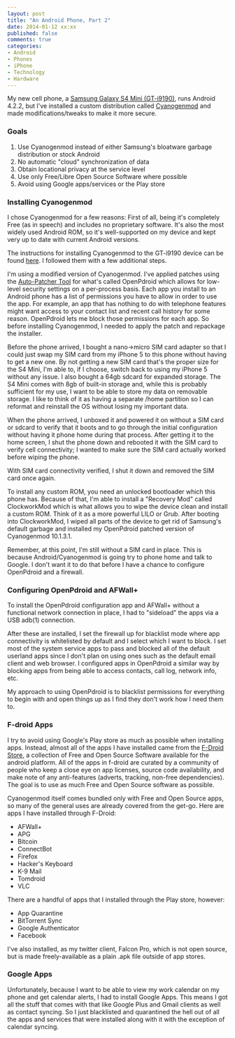 ```yaml
---
layout: post
title: "An Android Phone, Part 2"
date: 2014-01-12 xx:xx
published: false
comments: true
categories:
- Android
- Phones
- iPhone
- Technology
- Hardware
---
```

My new cell phone, a [Samsung Galaxy S4 Mini (GT-i9190)](/log/2013/11/07/an-android-phone/), runs Android 4.2.2, but I've installed a custom distribution called [Cyanogenmod](http://www.cyanogenmod.org) and made modifications/tweaks to make it more secure.

<!-- more -->

### Goals

1. Use Cyanogenmod instead of either Samsung's bloatware garbage distribution or stock Android
2. No automatic "cloud" synchronization of data
3. Obtain locational privacy at the service level
4. Use only Free/Libre Open Source Software where possible
5. Avoid using Google apps/services or the Play store

### Installing Cyanogenmod

I chose Cyanogenmod for a few reasons: First of all, being it's completely Free (as in speech) and includes no proprietary software.  It's also the most widely used Android ROM, so it's well-supported on my device and kept very up to date with current Android versions.

The instructions for installing Cyanogenmod to the GT-i9190 device can be found [here](http://wiki.cyanogenmod.org/w/Install_CM_for_serrano3gxx).  I followed them with a few additional steps.

I'm using a modified version of Cyanogenmod.  I've applied patches using the [Auto-Patcher Tool](http://forum.xda-developers.com/showthread.php?t=1719408) for what's called OpenPdroid which allows for low-level security settings on a per-process basis.  Each app you install to an Android phone has a list of permissions you have to allow in order to use the app.  For example, an app that has nothing to do with telephone features might want access to your contact list and recent call history for some reason.  OpenPdroid lets me block those permissions for each app.  So before installing Cyanogenmod, I needed to apply the patch and repackage the installer.  

Before the phone arrived, I bought a nano-&gt;micro SIM card adapter so that I could just swap my SIM card from my iPhone 5 to this phone without having to get a new one.  By not getting a new SIM card that's the proper size for the S4 Mini, I'm able to, if I choose, switch back to using my iPhone 5 without any issue.  I also bought a 64gb sdcard for expanded storage.  The S4 Mini comes with 8gb of built-in storage and, while this is probably sufficient for my use, I want to be able to store my data on removable storage.  I like to think of it as having a separate /home partition so I can reformat and reinstall the OS without losing my important data.

When the phone arrived, I unboxed it and powered it on without a SIM card or sdcard to verify that it boots and to go through the initial configuration without having it phone home during that process.  After getting it to the home screen, I shut the phone down and rebooted it with the SIM card to verify cell connectivity; I wanted to make sure the SIM card actually worked before wiping the phone.

With SIM card connectivity verified, I shut it down and removed the SIM card once again.

To install any custom ROM, you need an unlocked bootloader which this phone has.  Because of that, I'm able to install a "Recovery Mod" called ClockworkMod which is what allows you to wipe the device clean and install a custom ROM.  Think of it as a more powerful LILO or Grub.  After booting into ClockworkMod, I wiped all parts of the device to get rid of Samsung's default garbage and installed my OpenPdroid patched version of Cyanogenmod 10.1.3.1.

Remember, at this point, I'm still without a SIM card in place.  This is because Android/Cyanogenmod is going try to phone home and talk to Google.  I don't want it to do that before I have a chance to configure OpenPdroid and a firewall.

### Configuring OpenPdroid and AFWall+

To install the OpenPdroid configuration app and AFWall+ without a functional network connection in place, I had to "sideload" the apps via a USB adb(1) connection.

After these are installed, I set the firewall up for blacklist mode where app connectivity is whitelisted by default and I select which I want to block.  I set most of the system service apps to pass and blocked all of the default userland apps since I don't plan on using ones such as the default email client and web browser. I configured apps in OpenPdroid a similar way by blocking apps from being able to access contacts, call log, network info, etc.

My approach to using OpenPdroid is to blacklist permissions for everything to begin with and open things up as I find they don't work how I need them to.

### F-droid Apps

I try to avoid using Google's Play store as much as possible when installing apps.  Instead, almost all of the apps I have installed came from the [F-Droid Store](https://www.fdroid.org), a collection of Free and Open Source Software available for the android platform.  All of the apps in f-droid are curated by a community of people who keep a close eye on app licenses, source code availability, and make note of any anti-features (adverts, tracking, non-free dependencies).  The goal is to use as much Free and Open Source software as possible.

Cyanogenmod itself comes bundled only with Free and Open Source apps, so many of the general uses are already covered from the get-go.  Here are apps I have installed through F-Droid:

* AFWall+
* APG
* Bitcoin
* ConnectBot
* Firefox
* Hacker's Keyboard
* K-9 Mail
* Tomdroid
* VLC

There are a handful of apps that I installed through the Play store, however:

* App Quarantine
* BitTorrent Sync
* Google Authenticator
* Facebook

I've also installed, as my twitter client, Falcon Pro, which is not open source, but is made freely-available as a plain .apk file outside of app stores.

### Google Apps

Unfortunately, because I want to be able to view my work calendar on my phone and get calendar alerts, I had to install Google Apps.  This means I got all the stuff that comes with that like Google Plus and Gmail clients as well as contact syncing.  So I just blacklisted and quarantined the hell out of all the apps and services that were installed along with it with the exception of calendar syncing.
